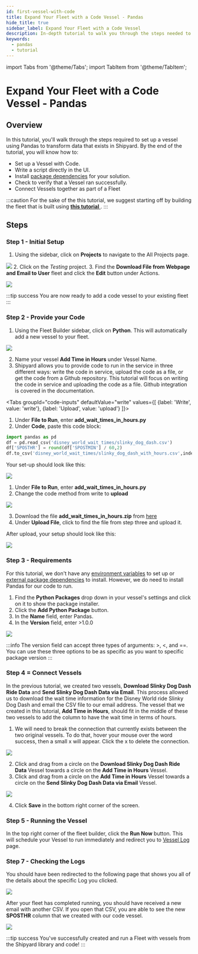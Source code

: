 ```yaml
---
id: first-vessel-with-code
title: Expand Your Fleet with a Code Vessel - Pandas
hide_title: true
sidebar_label: Expand Your Fleet with a Code Vessel
description: In-depth tutorial to walk you through the steps needed to set up a Pandas Vessel.
keywords:
  - pandas
  - tutorial
---
```


import Tabs from '@theme/Tabs';
import TabItem from '@theme/TabItem';

# Expand Your Fleet with a Code Vessel - Pandas

## Overview

In this tutorial, you'll walk through the steps required to set up a vessel using Pandas to transform data that exists in Shipyard. By the end of the tutorial, you will know how to:

- Set up a Vessel with Code.
- Write a script directly in the UI.
- Install [package dependencies](../reference/requirements/external-package-dependencies.md) for your solution.
- Check to verify that a Vessel ran successfully.
- Connect Vessels together as part of a Fleet

:::caution
For the sake of the this tutorial, we suggest starting off by building the fleet that is built using [**this tutorial** ](first-fleet.md).
:::
## Steps

### Step 1 - Initial Setup

1. Using the sidebar, click on **Projects** to navigate to the All Projects page.

  ![](../.gitbook/assets/shipyard_2022_05_05_09_41_15.png)
2. Click on the *Testing* project.
3. Find the **Download File from Webpage and Email to User** fleet and click the **Edit** button under Actions.
   
  ![](../.gitbook/assets/shipyard_2022_05_05_09_44_43.png)

:::tip success
You are now ready to add a code vessel to your existing fleet
:::

### Step 2 - Provide your Code

1. Using the Fleet Builder sidebar, click on **Python**. This will automatically add a new vessel to your fleet.

  ![](../.gitbook/assets/shipyard_2022_05_05_09_55_27.png)

2. Name your vessel **Add Time in Hours** under Vessel Name.
3. Shipyard allows you to provide code to run in the service in three different ways: write the code in service, upload the code as a file, or get the code from a Github repository. This tutorial will focus on writing the code in service and uploading the code as a file. Github integration is covered in the documentation. 

<Tabs
groupId="code-inputs"
defaultValue="write"
values={[
{label: 'Write', value: 'write'},
{label: 'Upload', value: 'upload'}
]}>
<TabItem value="write">

1. Under **File to Run**, enter **add_wait_times_in_hours.py**
2. Under **Code**, paste this code block:

```python
import pandas as pd
df = pd.read_csv('disney_world_wait_times/slinky_dog_dash.csv')
df['SPOSTHR'] = round(df['SPOSTMIN'] / 60,2)
df.to_csv('disney_world_wait_times/slinky_dog_dash_with_hours.csv',index = None)
```

Your set-up should look like this:

  ![](../.gitbook/assets/shipyard_2022_05_05_14_18_16.png)
</TabItem>
<TabItem value="upload">

1. Under **File to Run**, enter **add_wait_times_in_hours.py**
2. Change the code method from write to **upload**

  ![](../.gitbook/assets/shipyard_2022_05_05_14_22_19.png)

3. Download the file **add_wait_times_in_hours.zip** from [here](https://drive.google.com/file/d/1DgqjHlQv5l7UwM1ne_Nh9Q17U1sNg33v/view?usp=sharing)
4. Under **Upload File**, click to find the file from step three and upload it. 

After upload, your setup should look like this:

  ![](../.gitbook/assets/shipyard_2022_05_05_14_30_40.png)

</TabItem>
</Tabs>

### Step 3 - Requirements

For this tutorial, we don't have any [environment variables](../reference/requirements/environment-variables.md) to set up or [external package dependencies](../reference/requirements/external-package-dependencies.md) to install. However, we do need to install Pandas for our code to run. 

1. Find the **Python Packages** drop down in your vessel's settings and click on it to show the package installer.
2. Click the **Add Python Package** button.
3. In the **Name** field, enter Pandas.
4. In the **Version** field, enter >1.0.0

![](../.gitbook/assets/shipyard_2022_05_05_14_40_16.png)

:::info
The version field can accept three types of arguments: >, <, and ==. You can use these three options to be as specific as you want to specific package version
:::

### Step 4 = Connect Vessels

In the previous tutorial, we created two vessels, **Download Slinky Dog Dash Ride Data** and **Send Slinky Dog Dash Data via Email**. This process allowed us to download the wait time information for the Disney World ride Slinky Dog Dash and email the CSV file to our email address. The vessel that we created in this tutorial, **Add Time in Hours**, should fit in the middle of these two vessels to add the column to have the wait time in terms of hours. 

1. We will need to break the connection that currently exists between the two original vessels. To do that, hover your mouse over the word success, then a small x will appear. Click the x to delete the connection.

  ![](../.gitbook/assets/delete_vessel_connection.gif)

2. Click and drag from a circle on the **Download Slinky Dog Dash Ride Data** Vessel towards a circle on the **Add Time in Hours** Vessel.
3. Click and drag from a circle on the **Add Time in Hours** Vessel towards a circle on the **Send Slinky Dog Dash Data via Email** Vessel.

  ![](../.gitbook/assets/shipyard_2022_05_05_14_52_10.png)

4. Click **Save** in the bottom right corner of the screen.


### Step 5 - Running the Vessel

In the top right corner of the fleet builder, click the **Run Now** button. This will schedule your Vessel to run immediately and redirect you to [Vessel Log](../reference/logs/vessel-logs.md) page.

### Step 7 - Checking the Logs

You should have been redirected to the following page that shows you all of the details about the specific Log you clicked.

![](../.gitbook/assets/shipyard_2022_05_05_14_57_30.png)

After your fleet has completed running, you should have received a new email with another CSV. If you open that CSV, you are able to see the new **SPOSTHR** column that we created with our code vessel. 

  ![](../.gitbook/assets/shipyard_2022_05_05_15_01_20.png)

:::tip success
You've successfully created and run a Fleet with vessels from the Shipyard library and code!
:::

